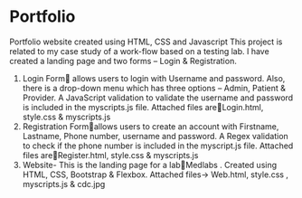 # Portfolio
Portfolio website created using HTML, CSS and Javascript
This project is related to my case study of a work-flow based on a testing lab. I have created a landing page and two forms – Login & Registration.
1. Login Form allows users to login with Username and password. Also, there is a drop-down menu which has three options – Admin, Patient & Provider. A JavaScript validation to validate the username and password is included in the myscripts.js file. Attached files areLogin.html, style.css & myscripts.js
2. Registration Formallows users to create an account with Firstname, Lastname, Phone number, username and password. A Regex validation to check if the phone number is included in the myscript.js file. Attached files areRegister.html, style.css & myscripts.js
3. Website- This is the landing page for a labMedlabs . Created using HTML, CSS, Bootstrap & Flexbox.
Attached files-> Web.html, style.css , myscripts.js & cdc.jpg
